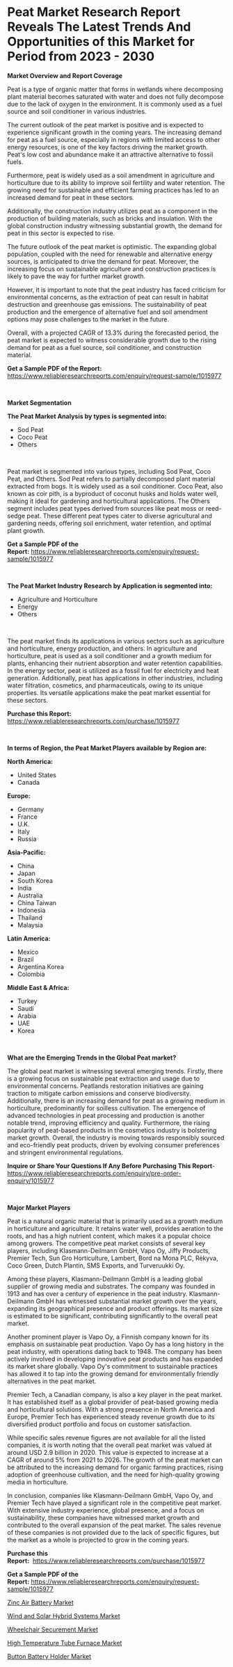 <p><h1>Peat Market Research Report Reveals The Latest Trends And Opportunities of this Market for Period from 2023 - 2030</h1></p><p><strong>Market Overview and Report Coverage</strong></p>
<p><p>Peat is a type of organic matter that forms in wetlands where decomposing plant material becomes saturated with water and does not fully decompose due to the lack of oxygen in the environment. It is commonly used as a fuel source and soil conditioner in various industries.</p><p>The current outlook of the peat market is positive and is expected to experience significant growth in the coming years. The increasing demand for peat as a fuel source, especially in regions with limited access to other energy resources, is one of the key factors driving the market growth. Peat's low cost and abundance make it an attractive alternative to fossil fuels.</p><p>Furthermore, peat is widely used as a soil amendment in agriculture and horticulture due to its ability to improve soil fertility and water retention. The growing need for sustainable and efficient farming practices has led to an increased demand for peat in these sectors.</p><p>Additionally, the construction industry utilizes peat as a component in the production of building materials, such as bricks and insulation. With the global construction industry witnessing substantial growth, the demand for peat in this sector is expected to rise.</p><p>The future outlook of the peat market is optimistic. The expanding global population, coupled with the need for renewable and alternative energy sources, is anticipated to drive the demand for peat. Moreover, the increasing focus on sustainable agriculture and construction practices is likely to pave the way for further market growth.</p><p>However, it is important to note that the peat industry has faced criticism for environmental concerns, as the extraction of peat can result in habitat destruction and greenhouse gas emissions. The sustainability of peat production and the emergence of alternative fuel and soil amendment options may pose challenges to the market in the future.</p><p>Overall, with a projected CAGR of 13.3% during the forecasted period, the peat market is expected to witness considerable growth due to the rising demand for peat as a fuel source, soil conditioner, and construction material.</p></p>
<p><strong>Get a Sample PDF of the Report:</strong> <a href="https://www.reliableresearchreports.com/enquiry/request-sample/1015977">https://www.reliableresearchreports.com/enquiry/request-sample/1015977</a></p>
<p>&nbsp;</p>
<p><strong>Market Segmentation</strong></p>
<p><strong>The Peat Market Analysis by types is segmented into:</strong></p>
<p><ul><li>Sod Peat</li><li>Coco Peat</li><li>Others</li></ul></p>
<p>&nbsp;</p>
<p><p>Peat market is segmented into various types, including Sod Peat, Coco Peat, and Others. Sod Peat refers to partially decomposed plant material extracted from bogs. It is widely used as a soil conditioner. Coco Peat, also known as coir pith, is a byproduct of coconut husks and holds water well, making it ideal for gardening and horticultural applications. The Others segment includes peat types derived from sources like peat moss or reed-sedge peat. These different peat types cater to diverse agricultural and gardening needs, offering soil enrichment, water retention, and optimal plant growth.</p></p>
<p><strong>Get a Sample PDF of the Report:</strong>&nbsp;<a href="https://www.reliableresearchreports.com/enquiry/request-sample/1015977">https://www.reliableresearchreports.com/enquiry/request-sample/1015977</a></p>
<p>&nbsp;</p>
<p><strong>The Peat Market Industry Research by Application is segmented into:</strong></p>
<p><ul><li>Agriculture and Horticulture</li><li>Energy</li><li>Others</li></ul></p>
<p>&nbsp;</p>
<p><p>The peat market finds its applications in various sectors such as agriculture and horticulture, energy production, and others. In agriculture and horticulture, peat is used as a soil conditioner and a growth medium for plants, enhancing their nutrient absorption and water retention capabilities. In the energy sector, peat is utilized as a fossil fuel for electricity and heat generation. Additionally, peat has applications in other industries, including water filtration, cosmetics, and pharmaceuticals, owing to its unique properties. Its versatile applications make the peat market essential for these sectors.</p></p>
<p><strong>Purchase this Report:</strong>&nbsp; <a href="https://www.reliableresearchreports.com/purchase/1015977">https://www.reliableresearchreports.com/purchase/1015977</a></p>
<p>&nbsp;</p>
<p><strong>In terms of Region, the Peat Market Players available by Region are:</strong></p>
<p>
    <p> <strong> North America: </strong>
        <ul>
            <li>United States</li>
            <li>Canada</li>
        </ul>
        </p> 
    <p> <strong> Europe: </strong>
        <ul>
            <li>Germany</li>
            <li>France</li>
            <li>U.K.</li>
            <li>Italy</li>
            <li>Russia</li>
        </ul>
        </p> 
    <p> <strong> Asia-Pacific: </strong>
        <ul>
            <li>China</li>
            <li>Japan</li>
            <li>South Korea</li>
            <li>India</li>
            <li>Australia</li>
            <li>China Taiwan</li>
            <li>Indonesia</li>
            <li>Thailand</li>
            <li>Malaysia</li>
        </ul>
        </p> 
    <p> <strong> Latin America: </strong>
        <ul>
            <li>Mexico</li>
            <li>Brazil</li>
            <li>Argentina Korea</li>
            <li>Colombia</li>
        </ul>
        </p> 
    <p> <strong> Middle East & Africa: </strong>
        <ul>
            <li>Turkey</li>
            <li>Saudi</li>
            <li>Arabia</li>
            <li>UAE</li>
            <li>Korea</li>
        </ul>
    </p>
    </p>
<p>&nbsp;</p>
<p><strong>What are the Emerging Trends in the Global Peat market?</strong></p>
<p><p>The global peat market is witnessing several emerging trends. Firstly, there is a growing focus on sustainable peat extraction and usage due to environmental concerns. Peatlands restoration initiatives are gaining traction to mitigate carbon emissions and conserve biodiversity. Additionally, there is an increasing demand for peat as a growing medium in horticulture, predominantly for soilless cultivation. The emergence of advanced technologies in peat processing and production is another notable trend, improving efficiency and quality. Furthermore, the rising popularity of peat-based products in the cosmetics industry is bolstering market growth. Overall, the industry is moving towards responsibly sourced and eco-friendly peat products, driven by evolving consumer preferences and stringent environmental regulations.</p></p>
<p><strong>Inquire or Share Your Questions If Any Before Purchasing This Report</strong>- <a href="https://www.reliableresearchreports.com/enquiry/pre-order-enquiry/1015977">https://www.reliableresearchreports.com/enquiry/pre-order-enquiry/1015977</a></p>
<p>&nbsp;</p>
<p><strong>Major Market Players</strong></p>
<p><p>Peat is a natural organic material that is primarily used as a growth medium in horticulture and agriculture. It retains water well, provides aeration to the roots, and has a high nutrient content, which makes it a popular choice among growers. The competitive peat market consists of several key players, including Klasmann-Deilmann GmbH, Vapo Oy, Jiffy Products, Premier Tech, Sun Gro Horticulture, Lambert, Bord na Mona PLC, Rėkyva, Coco Green, Dutch Plantin, SMS Exports, and Turveruukki Oy.</p><p>Among these players, Klasmann-Deilmann GmbH is a leading global supplier of growing media and substrates. The company was founded in 1913 and has over a century of experience in the peat industry. Klasmann-Deilmann GmbH has witnessed substantial market growth over the years, expanding its geographical presence and product offerings. Its market size is estimated to be significant, contributing significantly to the overall peat market.</p><p>Another prominent player is Vapo Oy, a Finnish company known for its emphasis on sustainable peat production. Vapo Oy has a long history in the peat industry, with operations dating back to 1948. The company has been actively involved in developing innovative peat products and has expanded its market share globally. Vapo Oy's commitment to sustainable practices has allowed it to tap into the growing demand for environmentally friendly alternatives in the peat market.</p><p>Premier Tech, a Canadian company, is also a key player in the peat market. It has established itself as a global provider of peat-based growing media and horticultural solutions. With a strong presence in North America and Europe, Premier Tech has experienced steady revenue growth due to its diversified product portfolio and focus on customer satisfaction.</p><p>While specific sales revenue figures are not available for all the listed companies, it is worth noting that the overall peat market was valued at around USD 2.9 billion in 2020. This value is expected to increase at a CAGR of around 5% from 2021 to 2026. The growth of the peat market can be attributed to the increasing demand for organic farming practices, rising adoption of greenhouse cultivation, and the need for high-quality growing media in horticulture.</p><p>In conclusion, companies like Klasmann-Deilmann GmbH, Vapo Oy, and Premier Tech have played a significant role in the competitive peat market. With extensive industry experience, global presence, and a focus on sustainability, these companies have witnessed market growth and contributed to the overall expansion of the peat market. The sales revenue of these companies is not provided due to the lack of specific figures, but the market as a whole is projected to grow in the coming years.</p></p>
<p><strong>Purchase this Report:</strong>&nbsp;&nbsp;<a href="https://www.reliableresearchreports.com/purchase/1015977">https://www.reliableresearchreports.com/purchase/1015977</a></p>
<p></p>
<p><strong>Get a Sample PDF of the Report:</strong>&nbsp;<a href="https://www.reliableresearchreports.com/enquiry/request-sample/1015977">https://www.reliableresearchreports.com/enquiry/request-sample/1015977</a></p>
<p><p><a href="https://medium.com/@shaniekunze/zinc-air-battery-market-insight-market-trends-growth-forecasted-from-2023-to-2030-087d004a55aa">Zinc Air Battery Market</a></p><p><a href="https://medium.com/@hollymayert/wind-and-solar-hybrid-systems-market-analysis-its-cagr-market-segmentation-and-global-industry-561be0e4b76a">Wind and Solar Hybrid Systems Market</a></p><p><a href="https://medium.com/@kimberlymontgomery2004/wheelchair-securement-market-competitive-analysis-market-trends-and-forecast-to-2030-cd14ae58f302">Wheelchair Securement Market</a></p><p><a href="https://medium.com/@lorimyers95/high-temperature-tube-furnace-market-size-cagr-trends-2024-2030-ac9711aecb6e">High Temperature Tube Furnace Market</a></p><p><a href="https://medium.com/@ulicesdoyle2023/button-battery-holder-market-comprehensive-assessment-by-type-application-and-geography-a3305669ca53">Button Battery Holder Market</a></p></p>